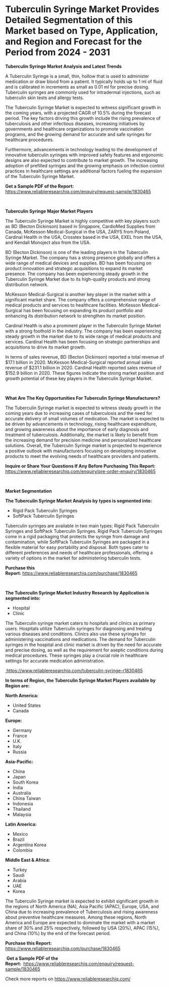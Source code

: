<p><h1>Tuberculin Syringe Market Provides Detailed Segmentation of this Market based on Type, Application, and Region and Forecast for the Period from 2024 - 2031</h1></p><p><strong>Tuberculin Syringe Market Analysis and Latest Trends</strong></p>
<p><p>A Tuberculin Syringe is a small, thin, hollow that is used to administer medication or draw blood from a patient. It typically holds up to 1 ml of fluid and is calibrated in increments as small as 0.01 ml for precise dosing. Tuberculin syringes are commonly used for intradermal injections, such as tuberculin skin tests and allergy tests.</p><p>The Tuberculin Syringe Market is expected to witness significant growth in the coming years, with a projected CAGR of 10.5% during the forecast period. The key factors driving this growth include the rising prevalence of tuberculosis and other infectious diseases, increasing initiatives by governments and healthcare organizations to promote vaccination programs, and the growing demand for accurate and safe syringes for healthcare procedures.</p><p>Furthermore, advancements in technology leading to the development of innovative tuberculin syringes with improved safety features and ergonomic designs are also expected to contribute to market growth. The increasing adoption of prefilled syringes and the growing emphasis on infection control practices in healthcare settings are additional factors fueling the expansion of the Tuberculin Syringe Market.</p></p>
<p><strong>Get a Sample PDF of the Report:&nbsp;</strong> <a href="https://www.reliableresearchiq.com/enquiry/request-sample/1830465">https://www.reliableresearchiq.com/enquiry/request-sample/1830465</a></p>
<p>&nbsp;</p>
<p><strong>Tuberculin Syringe Major Market Players</strong></p>
<p><p>The Tuberculin Syringe Market is highly competitive with key players such as BD (Becton Dickinson) based in Singapore, CardioMed Supplies from Canada, McKesson Medical-Surgical in the USA, ZARYS from Poland, Cardinal Health in the USA, Crosstex based in the USA, EXEL from the USA, and Kendall Monoject also from the USA.</p><p>BD (Becton Dickinson) is one of the leading players in the Tuberculin Syringe Market. The company has a strong presence globally and offers a wide range of medical devices and supplies. BD has been focusing on product innovation and strategic acquisitions to expand its market presence. The company has been experiencing steady growth in the Tuberculin Syringe Market due to its high-quality products and strong distribution network.</p><p>McKesson Medical-Surgical is another key player in the market with a significant market share. The company offers a comprehensive range of medical products and services to healthcare facilities. McKesson Medical-Surgical has been focusing on expanding its product portfolio and enhancing its distribution network to strengthen its market position.</p><p>Cardinal Health is also a prominent player in the Tuberculin Syringe Market with a strong foothold in the industry. The company has been experiencing steady growth in the market due to its wide range of medical products and services. Cardinal Health has been focusing on strategic partnerships and acquisitions to drive its market growth.</p><p>In terms of sales revenue, BD (Becton Dickinson) reported a total revenue of $17.1 billion in 2020. McKesson Medical-Surgical reported annual sales revenue of $231.1 billion in 2020. Cardinal Health reported sales revenue of $152.9 billion in 2020. These figures indicate the strong market position and growth potential of these key players in the Tuberculin Syringe Market.</p></p>
<p>&nbsp;</p>
<p><strong>What Are The Key Opportunities For Tuberculin Syringe Manufacturers?</strong></p>
<p><p>The Tuberculin Syringe market is expected to witness steady growth in the coming years due to increasing cases of tuberculosis and the need for accurate delivery of small volumes of medication. The market is expected to be driven by advancements in technology, rising healthcare expenditure, and growing awareness about the importance of early diagnosis and treatment of tuberculosis. Additionally, the market is likely to benefit from the increasing demand for precision medicine and personalized healthcare solutions. Overall, the Tuberculin Syringe market is projected to experience a positive outlook with manufacturers focusing on developing innovative products to meet the evolving needs of healthcare providers and patients.</p></p>
<p><strong>Inquire or Share Your Questions If Any Before Purchasing This Report:</strong> <a href="https://www.reliableresearchiq.com/enquiry/pre-order-enquiry/1830465">https://www.reliableresearchiq.com/enquiry/pre-order-enquiry/1830465</a></p>
<p>&nbsp;</p>
<p><strong>Market Segmentation</strong></p>
<p><strong>The Tuberculin Syringe Market Analysis by types is segmented into:</strong></p>
<p><ul><li>Rigid Pack Tuberculin Syringes</li><li>SoftPack Tuberculin Syringes</li></ul></p>
<p><p>Tuberculin syringes are available in two main types: Rigid Pack Tuberculin Syringes and SoftPack Tuberculin Syringes. Rigid Pack Tuberculin Syringes come in a rigid packaging that protects the syringe from damage and contamination, while SoftPack Tuberculin Syringes are packaged in a flexible material for easy portability and disposal. Both types cater to different preferences and needs of healthcare professionals, offering a variety of options in the market for administering tuberculin tests.</p></p>
<p><strong>Purchase this Report:&nbsp;</strong><a href="https://www.reliableresearchiq.com/purchase/1830465">https://www.reliableresearchiq.com/purchase/1830465</a></p>
<p>&nbsp;</p>
<p><strong>The Tuberculin Syringe Market Industry Research by Application is segmented into:</strong></p>
<p><ul><li>Hospital</li><li>Clinic</li></ul></p>
<p><p>The Tuberculin syringe market caters to hospitals and clinics as primary users. Hospitals utilize Tuberculin syringes for diagnosing and treating various diseases and conditions. Clinics also use these syringes for administering vaccinations and medications. The demand for Tuberculin syringes in the hospital and clinic market is driven by the need for accurate and precise dosing, as well as the requirement for aseptic conditions during medical procedures. These syringes play a crucial role in healthcare settings for accurate medication administration.</p></p>
<p><a href="https://www.reliableresearchiq.com/tuberculin-syringe-r1830465">&nbsp;https://www.reliableresearchiq.com/tuberculin-syringe-r1830465</a></p>
<p><strong>In terms of Region, the Tuberculin Syringe Market Players available by Region are:</strong></p>
<p>
    <p> <strong> North America: </strong>
        <ul>
            <li>United States</li>
            <li>Canada</li>
        </ul>
        </p> 
    <p> <strong> Europe: </strong>
        <ul>
            <li>Germany</li>
            <li>France</li>
            <li>U.K.</li>
            <li>Italy</li>
            <li>Russia</li>
        </ul>
        </p> 
    <p> <strong> Asia-Pacific: </strong>
        <ul>
            <li>China</li>
            <li>Japan</li>
            <li>South Korea</li>
            <li>India</li>
            <li>Australia</li>
            <li>China Taiwan</li>
            <li>Indonesia</li>
            <li>Thailand</li>
            <li>Malaysia</li>
        </ul>
        </p> 
    <p> <strong> Latin America: </strong>
        <ul>
            <li>Mexico</li>
            <li>Brazil</li>
            <li>Argentina Korea</li>
            <li>Colombia</li>
        </ul>
        </p> 
    <p> <strong> Middle East & Africa: </strong>
        <ul>
            <li>Turkey</li>
            <li>Saudi</li>
            <li>Arabia</li>
            <li>UAE</li>
            <li>Korea</li>
        </ul>
    </p>
    </p>
<p><p>The Tuberculin Syringe market is expected to exhibit significant growth in the regions of North America (NA), Asia Pacific (APAC), Europe, USA, and China due to increasing prevalence of Tuberculosis and rising awareness about preventive healthcare measures. Among these regions, North America and Europe are expected to dominate the market with a market share of 30% and 25% respectively, followed by USA (20%), APAC (15%), and China (10%) by the end of the forecast period.</p></p>
<p><strong>Purchase this Report: </strong><a href="https://www.reliableresearchiq.com/purchase/1830465">https://www.reliableresearchiq.com/purchase/1830465</a></p>
<p>&nbsp;<strong>Get a Sample PDF of the Report:&nbsp;&nbsp;</strong><a href="https://www.reliableresearchiq.com/enquiry/request-sample/1830465">https://www.reliableresearchiq.com/enquiry/request-sample/1830465</a></p>
<p><strong></strong></p>
<p>Check more reports on <a href="https://www.reliableresearchiq.com/">https://www.reliableresearchiq.com/</a></p>
